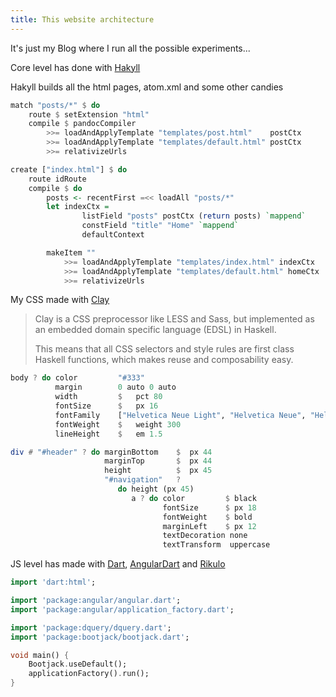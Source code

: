 ```yaml
---
title: This website architecture
---
```


It's just my Blog where I run all the possible experiments...

Core level has done with [Hakyll](http://jaspervdj.be/hakyll/)

Hakyll builds all the html pages, atom.xml and some other candies

``` haskell
match "posts/*" $ do
    route $ setExtension "html"
    compile $ pandocCompiler
        >>= loadAndApplyTemplate "templates/post.html"    postCtx
        >>= loadAndApplyTemplate "templates/default.html" postCtx
        >>= relativizeUrls

create ["index.html"] $ do
    route idRoute
    compile $ do
        posts <- recentFirst =<< loadAll "posts/*"
        let indexCtx =
                listField "posts" postCtx (return posts) `mappend`
                constField "title" "Home" `mappend`
                defaultContext

        makeItem ""
            >>= loadAndApplyTemplate "templates/index.html" indexCtx
            >>= loadAndApplyTemplate "templates/default.html" homeCtx
            >>= relativizeUrls
```

My CSS made with [Clay](https://github.com/sebastiaanvisser/clay)

> Clay is a CSS preprocessor like LESS and Sass, 
> but implemented as an embedded domain specific language (EDSL) in Haskell. 
> 
> This means that all CSS selectors and style rules are first class Haskell functions, 
> which makes reuse and composability easy.

``` haskell
body ? do color         "#333"
          margin        0 auto 0 auto
          width         $   pct 80
          fontSize      $   px 16
          fontFamily    ["Helvetica Neue Light", "Helvetica Neue", "Helvetica"] [sansSerif]
          fontWeight    $   weight 300
          lineHeight    $   em 1.5

div # "#header" ? do marginBottom    $  px 44
                     marginTop       $  px 44
                     height          $  px 45
                     "#navigation"   ?
                        do height (px 45)
                           a ? do color         $ black
                                  fontSize      $ px 18
                                  fontWeight    $ bold
                                  marginLeft    $ px 12
                                  textDecoration none
                                  textTransform  uppercase
```

JS level has made with [Dart](https://www.dartlang.org/), [AngularDart](https://angulardart.org) and [Rikulo](http://rikulo.org/)

``` dart
import 'dart:html';

import 'package:angular/angular.dart';
import 'package:angular/application_factory.dart';

import 'package:dquery/dquery.dart';
import 'package:bootjack/bootjack.dart';

void main() {
    Bootjack.useDefault();
    applicationFactory().run();
}
```